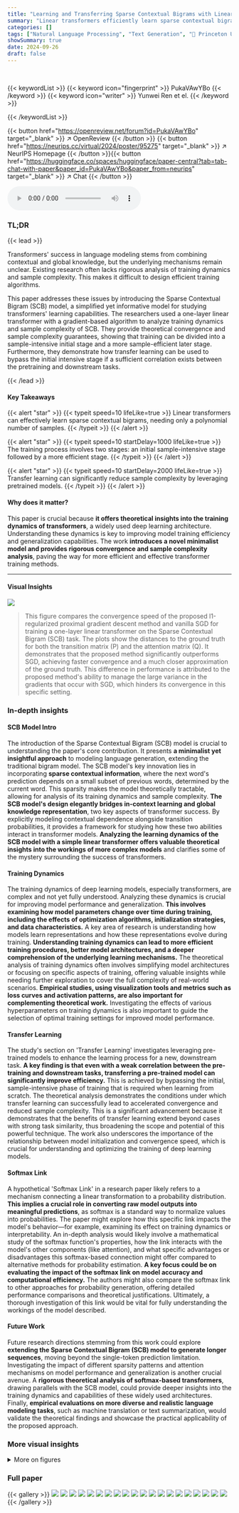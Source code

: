 ```yaml
---
title: "Learning and Transferring Sparse Contextual Bigrams with Linear Transformers"
summary: "Linear transformers efficiently learn sparse contextual bigrams by leveraging both in-context and global information, achieving polynomial sample complexity."
categories: []
tags: ["Natural Language Processing", "Text Generation", "🏢 Princeton University",]
showSummary: true
date: 2024-09-26
draft: false
---
```


<br>

{{< keywordList >}}
{{< keyword icon="fingerprint" >}} PukaVAwYBo {{< /keyword >}}
{{< keyword icon="writer" >}} Yunwei Ren et el. {{< /keyword >}}
 
{{< /keywordList >}}

{{< button href="https://openreview.net/forum?id=PukaVAwYBo" target="_blank" >}}
↗ OpenReview
{{< /button >}}
{{< button href="https://neurips.cc/virtual/2024/poster/95275" target="_blank" >}}
↗ NeurIPS Homepage
{{< /button >}}{{< button href="https://huggingface.co/spaces/huggingface/paper-central?tab=tab-chat-with-paper&paper_id=PukaVAwYBo&paper_from=neurips" target="_blank" >}}
↗ Chat
{{< /button >}}



<audio controls>
    <source src="https://ai-paper-reviewer.com/PukaVAwYBo/podcast.wav" type="audio/wav">
    Your browser does not support the audio element.
</audio>


### TL;DR


{{< lead >}}

Transformers' success in language modeling stems from combining contextual and global knowledge, but the underlying mechanisms remain unclear. Existing research often lacks rigorous analysis of training dynamics and sample complexity. This makes it difficult to design efficient training algorithms.

This paper addresses these issues by introducing the Sparse Contextual Bigram (SCB) model, a simplified yet informative model for studying transformers' learning capabilities. The researchers used a one-layer linear transformer with a gradient-based algorithm to analyze training dynamics and sample complexity of SCB.  They provide theoretical convergence and sample complexity guarantees, showing that training can be divided into a sample-intensive initial stage and a more sample-efficient later stage.  Furthermore, they demonstrate how transfer learning can be used to bypass the initial intensive stage if a sufficient correlation exists between the pretraining and downstream tasks.

{{< /lead >}}


#### Key Takeaways

{{< alert "star" >}}
{{< typeit speed=10 lifeLike=true >}} Linear transformers can effectively learn sparse contextual bigrams, needing only a polynomial number of samples. {{< /typeit >}}
{{< /alert >}}

{{< alert "star" >}}
{{< typeit speed=10 startDelay=1000 lifeLike=true >}} The training process involves two stages: an initial sample-intensive stage followed by a more efficient stage. {{< /typeit >}}
{{< /alert >}}

{{< alert "star" >}}
{{< typeit speed=10 startDelay=2000 lifeLike=true >}} Transfer learning can significantly reduce sample complexity by leveraging pretrained models. {{< /typeit >}}
{{< /alert >}}

#### Why does it matter?
This paper is crucial because **it offers theoretical insights into the training dynamics of transformers**, a widely used deep learning architecture.  Understanding these dynamics is key to improving model training efficiency and generalization capabilities. The work **introduces a novel minimalist model and provides rigorous convergence and sample complexity analysis**, paving the way for more efficient and effective transformer training methods.

------
#### Visual Insights



![](https://ai-paper-reviewer.com/PukaVAwYBo/figures_8_1.jpg)

> This figure compares the convergence speed of the proposed l1-regularized proximal gradient descent method and vanilla SGD for training a one-layer linear transformer on the Sparse Contextual Bigram (SCB) task.  The plots show the distances to the ground truth for both the transition matrix (P) and the attention matrix (Q). It demonstrates that the proposed method significantly outperforms SGD, achieving faster convergence and a much closer approximation of the ground truth. This difference in performance is attributed to the proposed method's ability to manage the large variance in the gradients that occur with SGD, which hinders its convergence in this specific setting.







### In-depth insights


#### SCB Model Intro
The introduction of the Sparse Contextual Bigram (SCB) model is crucial to understanding the paper's core contribution.  It presents **a minimalist yet insightful approach** to modeling language generation, extending the traditional bigram model.  The SCB model's key innovation lies in incorporating **sparse contextual information**, where the next word's prediction depends on a small subset of previous words, determined by the current word. This sparsity makes the model theoretically tractable, allowing for analysis of its training dynamics and sample complexity.  **The SCB model's design elegantly bridges in-context learning and global knowledge representation**, two key aspects of transformer success. By explicitly modeling contextual dependence alongside transition probabilities, it provides a framework for studying how these two abilities interact in transformer models.  **Analyzing the learning dynamics of the SCB model with a simple linear transformer offers valuable theoretical insights into the workings of more complex models** and clarifies some of the mystery surrounding the success of transformers.

#### Training Dynamics
The training dynamics of deep learning models, especially transformers, are complex and not yet fully understood. Analyzing these dynamics is crucial for improving model performance and generalization.  **This involves examining how model parameters change over time during training, including the effects of optimization algorithms, initialization strategies, and data characteristics.**  A key area of research is understanding how models learn representations and how these representations evolve during training. **Understanding training dynamics can lead to more efficient training procedures, better model architectures, and a deeper comprehension of the underlying learning mechanisms.** The theoretical analysis of training dynamics often involves simplifying model architectures or focusing on specific aspects of training, offering valuable insights while needing further exploration to cover the full complexity of real-world scenarios. **Empirical studies, using visualization tools and metrics such as loss curves and activation patterns, are also important for complementing theoretical work.** Investigating the effects of various hyperparameters on training dynamics is also important to guide the selection of optimal training settings for improved model performance.

#### Transfer Learning
The study's section on 'Transfer Learning' investigates leveraging pre-trained models to enhance the learning process for a new, downstream task.  **A key finding is that even with a weak correlation between the pre-training and downstream tasks, transferring a pre-trained model can significantly improve efficiency.** This is achieved by bypassing the initial, sample-intensive phase of training that is required when learning from scratch. The theoretical analysis demonstrates the conditions under which transfer learning can successfully lead to accelerated convergence and reduced sample complexity. This is a significant advancement because it demonstrates that the benefits of transfer learning extend beyond cases with strong task similarity, thus broadening the scope and potential of this powerful technique.  The work also underscores the importance of the relationship between model initialization and convergence speed, which is crucial for understanding and optimizing the training of deep learning models.

#### Softmax Link
A hypothetical 'Softmax Link' in a research paper likely refers to a mechanism connecting a linear transformation to a probability distribution.  **This implies a crucial role in converting raw model outputs into meaningful predictions**, as softmax is a standard way to normalize values into probabilities.  The paper might explore how this specific link impacts the model's behavior—for example, examining its effect on training dynamics or interpretability.  An in-depth analysis would likely involve a mathematical study of the softmax function's properties, how the link interacts with the model's other components (like attention), and what specific advantages or disadvantages this softmax-based connection might offer compared to alternative methods for probability estimation.  **A key focus could be on evaluating the impact of the softmax link on model accuracy and computational efficiency.**  The authors might also compare the softmax link to other approaches for probability generation, offering detailed performance comparisons and theoretical justifications.  Ultimately, a thorough investigation of this link would be vital for fully understanding the workings of the model described.

#### Future Work
Future research directions stemming from this work could explore **extending the Sparse Contextual Bigram (SCB) model to generate longer sequences**, moving beyond the single-token prediction limitation.  Investigating the impact of different sparsity patterns and attention mechanisms on model performance and generalization is another crucial avenue.  A **rigorous theoretical analysis of softmax-based transformers**, drawing parallels with the SCB model, could provide deeper insights into the training dynamics and capabilities of these widely used architectures.  Finally, **empirical evaluations on more diverse and realistic language modeling tasks**, such as machine translation or text summarization, would validate the theoretical findings and showcase the practical applicability of the proposed approach.


### More visual insights

<details>
<summary>More on figures
</summary>


![](https://ai-paper-reviewer.com/PukaVAwYBo/figures_9_1.jpg)

> This figure compares the attention patterns and value matrices learned by softmax and linear transformers on the Sparse Contextual Bigram (SCB) task.  The left and middle panels show heatmaps of the attention patterns learned by each model type.  The right panel shows the training loss curves for each model.  The results indicate that the attention patterns and value matrices are similar between the softmax and linear transformers, and both models converge to similar loss values.


![](https://ai-paper-reviewer.com/PukaVAwYBo/figures_46_1.jpg)

> This figure compares the convergence speed of the proposed l1-regularized proximal gradient descent method and the vanilla SGD method for training a one-layer linear transformer on the Sparse Contextual Bigram (SCB) task.  The plot shows that the proximal gradient descent method converges much faster and more accurately to the ground truth than the SGD method, achieving near-perfect recovery. The SGD method's performance is hampered by high variance with larger learning rates, while smaller learning rates result in significantly slower convergence.


![](https://ai-paper-reviewer.com/PukaVAwYBo/figures_46_2.jpg)

> This figure compares the convergence speed of the proposed l1-regularized proximal gradient descent method and vanilla SGD in learning the Sparse Contextual Bigram (SCB) model. The results show that the proposed method significantly outperforms SGD, achieving faster convergence to the ground truth, while SGD struggles with either high variance or slow convergence rate.


![](https://ai-paper-reviewer.com/PukaVAwYBo/figures_47_1.jpg)

> This figure shows the convergence comparison of the proposed algorithm and the vanilla SGD for learning the SCB task. The proposed algorithm significantly outperforms the SGD in terms of convergence speed and accuracy. This demonstrates the effectiveness of using preconditioning and l₁-regularization in the training process.


![](https://ai-paper-reviewer.com/PukaVAwYBo/figures_47_2.jpg)

> This figure compares the convergence speed of the proposed proximal gradient descent method and the vanilla SGD method for training a one-layer linear transformer on the Sparse Contextual Bigram (SCB) task.  The plot shows the distance to the ground truth for both the transition matrix (P) and the attention matrix (Q) over training iterations.  The results demonstrate that the proximal gradient descent method converges significantly faster and more accurately to the ground truth than SGD, which struggles with either high variance or slow convergence.


</details>






### Full paper

{{< gallery >}}
<img src="https://ai-paper-reviewer.com/PukaVAwYBo/1.png" class="grid-w50 md:grid-w33 xl:grid-w25" />
<img src="https://ai-paper-reviewer.com/PukaVAwYBo/2.png" class="grid-w50 md:grid-w33 xl:grid-w25" />
<img src="https://ai-paper-reviewer.com/PukaVAwYBo/3.png" class="grid-w50 md:grid-w33 xl:grid-w25" />
<img src="https://ai-paper-reviewer.com/PukaVAwYBo/4.png" class="grid-w50 md:grid-w33 xl:grid-w25" />
<img src="https://ai-paper-reviewer.com/PukaVAwYBo/5.png" class="grid-w50 md:grid-w33 xl:grid-w25" />
<img src="https://ai-paper-reviewer.com/PukaVAwYBo/6.png" class="grid-w50 md:grid-w33 xl:grid-w25" />
<img src="https://ai-paper-reviewer.com/PukaVAwYBo/7.png" class="grid-w50 md:grid-w33 xl:grid-w25" />
<img src="https://ai-paper-reviewer.com/PukaVAwYBo/8.png" class="grid-w50 md:grid-w33 xl:grid-w25" />
<img src="https://ai-paper-reviewer.com/PukaVAwYBo/9.png" class="grid-w50 md:grid-w33 xl:grid-w25" />
<img src="https://ai-paper-reviewer.com/PukaVAwYBo/10.png" class="grid-w50 md:grid-w33 xl:grid-w25" />
<img src="https://ai-paper-reviewer.com/PukaVAwYBo/11.png" class="grid-w50 md:grid-w33 xl:grid-w25" />
<img src="https://ai-paper-reviewer.com/PukaVAwYBo/12.png" class="grid-w50 md:grid-w33 xl:grid-w25" />
<img src="https://ai-paper-reviewer.com/PukaVAwYBo/13.png" class="grid-w50 md:grid-w33 xl:grid-w25" />
<img src="https://ai-paper-reviewer.com/PukaVAwYBo/14.png" class="grid-w50 md:grid-w33 xl:grid-w25" />
<img src="https://ai-paper-reviewer.com/PukaVAwYBo/15.png" class="grid-w50 md:grid-w33 xl:grid-w25" />
<img src="https://ai-paper-reviewer.com/PukaVAwYBo/16.png" class="grid-w50 md:grid-w33 xl:grid-w25" />
<img src="https://ai-paper-reviewer.com/PukaVAwYBo/17.png" class="grid-w50 md:grid-w33 xl:grid-w25" />
<img src="https://ai-paper-reviewer.com/PukaVAwYBo/18.png" class="grid-w50 md:grid-w33 xl:grid-w25" />
<img src="https://ai-paper-reviewer.com/PukaVAwYBo/19.png" class="grid-w50 md:grid-w33 xl:grid-w25" />
<img src="https://ai-paper-reviewer.com/PukaVAwYBo/20.png" class="grid-w50 md:grid-w33 xl:grid-w25" />
{{< /gallery >}}